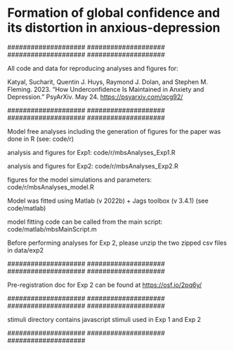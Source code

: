 # Formation of global confidence and its distortion in anxious-depression

#################### #################### #################### 
####################

All code and data for reproducing analyses and figures for:

Katyal, Sucharit, Quentin J. Huys, Raymond J. Dolan, and Stephen M. Fleming. 2023. “How Underconfidence Is Maintained in Anxiety and Depression.” PsyArXiv. May 24. 
https://psyarxiv.com/qcg92/


#################### #################### #################### 
####################

Model free analyses including the generation of figures for the paper was done in R (see: code/r)

analysis and figures for Exp1:                    code/r/mbsAnalyses_Exp1.R

analysis and figures for Exp2:                    code/r/mbsAnalyses_Exp2.R

figures for the model simulations and parameters: code/r/mbsAnalyses_model.R


Model was fitted using Matlab (v 2022b) + Jags toolbox (v 3.4.1) (see code/matlab)

model fitting code can be called from the main script:  code/matlab/mbsMainScript.m


Before performing analyses for Exp 2, please unzip the two zipped csv files in data/exp2

#################### #################### #################### 
####################

Pre-registration doc for Exp 2 can be found at 
https://osf.io/2pq6y/


#################### #################### #################### 
####################

stimuli directory contains javascript stimuli used in Exp 1 and Exp 2

#################### #################### #################### 

